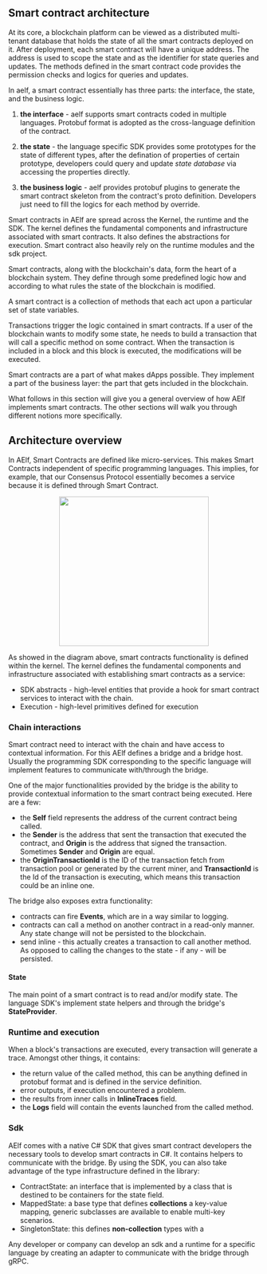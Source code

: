 ## Smart contract architecture

At its core, a blockchain platform can be viewed as a distributed multi-tenant database that holds the state of all the smart contracts deployed on it. After deployment, each smart contract will have a unique address. The address is used to scope the state and as the identifier for state queries and updates. The methods defined in the smart contract code provides the permission checks and logics for queries and updates.

In aelf, a smart contract essentially has three parts: the interface, the state, and the business logic.

1. **the interface** - aelf supports smart contracts coded in multiple languages. Protobuf format is adopted as the cross-language definition of the contract.

2. **the state** - the language specific SDK provides some prototypes for the state of different types, after the defination of properties of certain prototype, developers could query and update *state database* via accessing the properties directly.

3. **the business logic** - aelf provides protobuf plugins to generate the smart contract skeleton from the contract's proto definition. Developers just need to fill the logics for each method by override.

Smart contracts in AElf are spread across the Kernel, the runtime and the SDK. The kernel defines the fundamental components and infrastructure associated with smart contracts. It also defines the abstractions for execution. Smart contract also heavily rely on the runtime modules and the sdk project.

Smart contracts, along with the blockchain's data, form the heart of a blockchain system. They define through some predefined logic how and according to what rules the state of the blockchain is modified. 

A smart contract is a collection of methods that each act upon a particular set of state variables.

Transactions trigger the logic contained in smart contracts. If a user of the blockchain wants to modify some state, he needs to build a transaction that will call a specific method on some contract. When the transaction is included in a block and this block is executed, the modifications will be executed.

Smart contracts are a part of what makes dApps possible. They implement a part of the business layer: the part that gets included in the blockchain.

What follows in this section will give you a general overview of how AElf implements smart contracts. The other sections will walk you through different notions more specifically.

## Architecture overview

In AElf, Smart Contracts are defined like micro-services. This makes Smart Contracts independent of specific programming languages. This implies, for example, that our Consensus Protocol essentially becomes a service because it is defined through Smart Contract.

<p align="center">
  <img src="../../img/assets/sc-as-service.png" width="300">
</p>

As showed in the diagram above, smart contracts functionality is defined within the kernel. The kernel defines the fundamental components and infrastructure associated with establishing smart contracts as a service:
* SDK abstracts - high-level entities that provide a hook for smart contract services to interact with the chain.
* Execution - high-level primitives defined for execution

### Chain interactions

Smart contract need to interact with the chain and have access to contextual information. For this AElf defines a bridge and a bridge host. Usually the programming SDK corresponding to the specific language will implement features to communicate with/through the bridge.

One of the major functionalities provided by the bridge is the ability to provide contextual information to the smart contract being executed. Here are a few:
* the **Self** field represents the address of the current contract being called.
* the **Sender** is the address that sent the transaction that executed the contract, and **Origin** is the address that signed the transaction. Sometimes **Sender** and **Origin** are equal.
* the **OriginTransactionId** is the ID of the transaction fetch from transaction pool or generated by the current miner, and **TransactionId** is the Id of the transaction is executing, which means this transaction could be an inline one.

The bridge also exposes extra functionality:
* contracts can fire **Events**, which are in a way similar to logging.
* contracts can call a method on another contract in a read-only manner. Any state change will not be persisted to the blockchain.
* send inline - this actually creates a transaction to call another method. As opposed to calling the changes to the state - if any - will be persisted. 

#### State 

The main point of a smart contract is to read and/or modify state. The language SDK's implement state helpers and through the bridge's **StateProvider**. 

### Runtime and execution

When a block's transactions are executed, every transaction will generate a trace. Amongst other things, it contains:
* the return value of the called method, this can be anything defined in protobuf format and is defined in the service definition.
* error outputs, if execution encountered a problem.
* the results from inner calls in **InlineTraces** field.
* the **Logs** field will contain the events launched from the called method.

### Sdk

AElf comes with a native C# SDK that gives smart contract developers the necessary tools to develop smart contracts in C#. It contains helpers to communicate with the bridge. By using the SDK, you can also take advantage of the type infrastructure defined in the library:
* ContractState: an interface that is implemented by a class that is destined to be containers for the state field.
* MappedState: a base type that defines **collections** a key-value mapping, generic subclasses are available to enable multi-key scenarios.
* SingletonState: this defines **non-collection** types with a 

Any developer or company can develop an sdk and a runtime for a specific language by creating an adapter to communicate with the bridge through gRPC.

